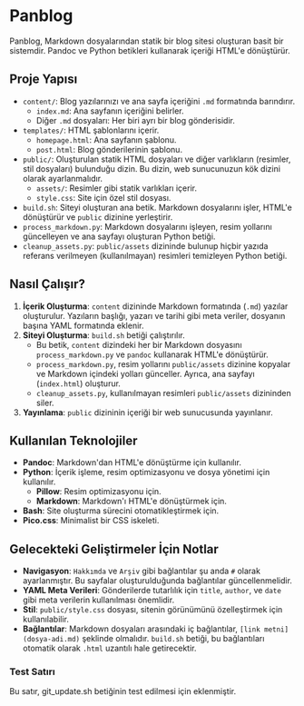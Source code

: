 # Panblog

Panblog, Markdown dosyalarından statik bir blog sitesi oluşturan basit bir sistemdir. Pandoc ve Python betikleri kullanarak içeriği HTML'e dönüştürür.

## Proje Yapısı

- `content/`: Blog yazılarınızı ve ana sayfa içeriğini `.md` formatında barındırır.
  - `index.md`: Ana sayfanın içeriğini belirler.
  - Diğer `.md` dosyaları: Her biri ayrı bir blog gönderisidir.
- `templates/`: HTML şablonlarını içerir.
  - `homepage.html`: Ana sayfanın şablonu.
  - `post.html`: Blog gönderilerinin şablonu.
- `public/`: Oluşturulan statik HTML dosyaları ve diğer varlıkların (resimler, stil dosyaları) bulunduğu dizin. Bu dizin, web sunucunuzun kök dizini olarak ayarlanmalıdır.
  - `assets/`: Resimler gibi statik varlıkları içerir.
  - `style.css`: Site için özel stil dosyası.
- `build.sh`: Siteyi oluşturan ana betik. Markdown dosyalarını işler, HTML'e dönüştürür ve `public` dizinine yerleştirir.
- `process_markdown.py`: Markdown dosyalarını işleyen, resim yollarını güncelleyen ve ana sayfayı oluşturan Python betiği.
- `cleanup_assets.py`: `public/assets` dizininde bulunup hiçbir yazıda referans verilmeyen (kullanılmayan) resimleri temizleyen Python betiği.

## Nasıl Çalışır?

1.  **İçerik Oluşturma**: `content` dizininde Markdown formatında (`.md`) yazılar oluşturulur. Yazıların başlığı, yazarı ve tarihi gibi meta veriler, dosyanın başına YAML formatında eklenir.
2.  **Siteyi Oluşturma**: `build.sh` betiği çalıştırılır.
    - Bu betik, `content` dizindeki her bir Markdown dosyasını `process_markdown.py` ve `pandoc` kullanarak HTML'e dönüştürür.
    - `process_markdown.py`, resim yollarını `public/assets` dizinine kopyalar ve Markdown içindeki yolları günceller. Ayrıca, ana sayfayı (`index.html`) oluşturur.
    - `cleanup_assets.py`, kullanılmayan resimleri `public/assets` dizininden siler.
3.  **Yayınlama**: `public` dizininin içeriği bir web sunucusunda yayınlanır.

## Kullanılan Teknolojiler

- **Pandoc**: Markdown'dan HTML'e dönüştürme için kullanılır.
- **Python**: İçerik işleme, resim optimizasyonu ve dosya yönetimi için kullanılır.
  - **Pillow**: Resim optimizasyonu için.
  - **Markdown**: Markdown'ı HTML'e dönüştürmek için.
- **Bash**: Site oluşturma sürecini otomatikleştirmek için.
- **Pico.css**: Minimalist bir CSS iskeleti.

## Gelecekteki Geliştirmeler İçin Notlar

- **Navigasyon**: `Hakkımda` ve `Arşiv` gibi bağlantılar şu anda `#` olarak ayarlanmıştır. Bu sayfalar oluşturulduğunda bağlantılar güncellenmelidir.
- **YAML Meta Verileri**: Gönderilerde tutarlılık için `title`, `author`, ve `date` gibi meta verilerin kullanılması önemlidir.
- **Stil**: `public/style.css` dosyası, sitenin görünümünü özelleştirmek için kullanılabilir.
- **Bağlantılar**: Markdown dosyaları arasındaki iç bağlantılar, `[link metni](dosya-adi.md)` şeklinde olmalıdır. `build.sh` betiği, bu bağlantıları otomatik olarak `.html` uzantılı hale getirecektir.

### Test Satırı
Bu satır, git_update.sh betiğinin test edilmesi için eklenmiştir.